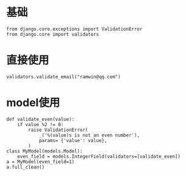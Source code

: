 # 基础
    from django.core.exceptions import ValidationError
    from django.core import validators

# 直接使用
    validators.validate_email("ramwin@qq.com")

# model使用
    def validate_even(value):
        if value %2 != 0:
            raise ValidationError(
                _('%(value)s is not an even number'),
                params= {'value': value},
            )
    class MyModel(models.Model):
        even_field = models.IntegerField(validators=[validate_even])
    a = MyModel(even_field=1)
    a.full_clean()
